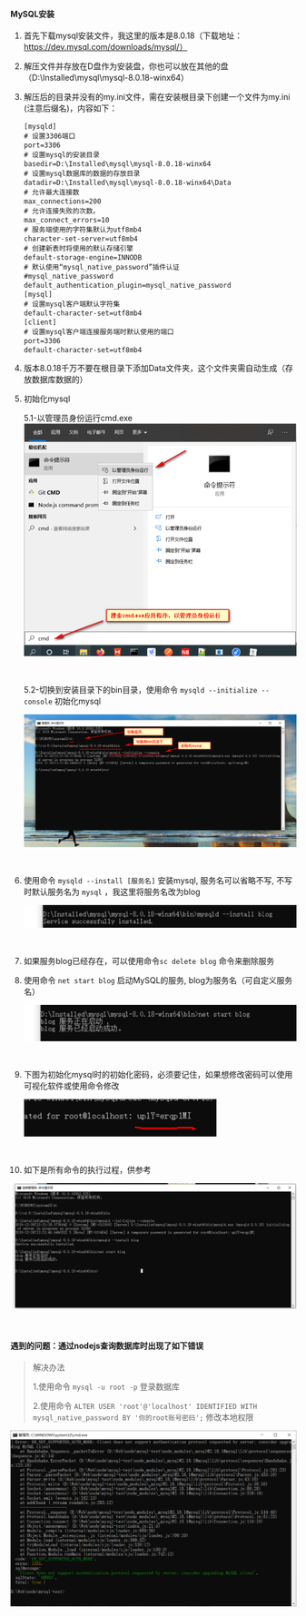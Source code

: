 #### MySQL安装

1. 首先下载mysql安装文件，我这里的版本是8.0.18（下载地址：https://dev.mysql.com/downloads/mysql/）

2. 解压文件并存放在D盘作为安装盘，你也可以放在其他的盘（D:\Installed\mysql\mysql-8.0.18-winx64）

3. 解压后的目录并没有的my.ini文件，需在安装根目录下创建一个文件为my.ini (注意后缀名)，内容如下：

   ```mysql
   [mysqld]
   # 设置3306端口
   port=3306
   # 设置mysql的安装目录
   basedir=D:\Installed\mysql\mysql-8.0.18-winx64
   # 设置mysql数据库的数据的存放目录
   datadir=D:\Installed\mysql\mysql-8.0.18-winx64\Data
   # 允许最大连接数
   max_connections=200
   # 允许连接失败的次数。
   max_connect_errors=10
   # 服务端使用的字符集默认为utf8mb4
   character-set-server=utf8mb4
   # 创建新表时将使用的默认存储引擎
   default-storage-engine=INNODB
   # 默认使用“mysql_native_password”插件认证
   #mysql_native_password
   default_authentication_plugin=mysql_native_password
   [mysql]
   # 设置mysql客户端默认字符集
   default-character-set=utf8mb4
   [client]
   # 设置mysql客户端连接服务端时默认使用的端口
   port=3306
   default-character-set=utf8mb4
   ```

4. 版本8.0.18千万不要在根目录下添加Data文件夹，这个文件夹需自动生成（存放数据库数据的）

5. 初始化mysql

    5.1-以管理员身份运行cmd.exe![cmd](img\cmd.png)

   ​

   5.2-切换到安装目录下的bin目录，使用命令 `mysqld --initialize --console` 初始化mysql

   ![cmd](img\init.png)

   ​

6. 使用命令 `mysqld --install [服务名]`  安装mysql, 服务名可以省略不写, 不写时默认服务名为 `mysql`  ，我这里将服务名改为blog 

   ![cmd](img\mysql-blog-11.png)

   ​

7. 如果服务blog已经存在，可以使用命令`sc delete blog` 命令来删除服务

8. 使用命令 `net start blog` 启动MySQL的服务, blog为服务名（可自定义服务名）

   ![cmd](img\mysql-blog-22.png)

   ​

9. 下图为初始化mysql时的初始化密码，必须要记住，如果想修改密码可以使用可视化软件或使用命令修改

   ![cmd](img\mysql-password.png)

   ​

10. 如下是所有命令的执行过程，供参考

![cmd](img\mysql-blog-33.png)

   ​

#### 遇到的问题：通过nodejs查询数据库时出现了如下错误

> 解决办法
>
> 1.使用命令  `mysql -u root -p`  登录数据库
>
> 2.使用命令 `ALTER USER 'root'@'localhost' IDENTIFIED WITH mysql_native_password BY '你的root账号密码';`  修改本地权限

![cmd](img\使用nodejs连接数据库出错.png)

